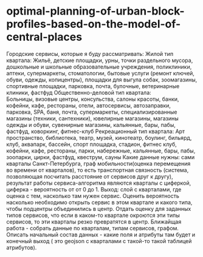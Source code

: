 # optimal-planning-of-urban-block-profiles-based-on-the-model-of-central-places
Городские сервисы, которые я буду рассматривать:
Жилой тип квартала:	
Жильё, детские площадки, урны, точки раздельного мусора, дошкольные и школьные образовательные учреждения, поликлиники, аптеки, супермаркеты, стоматологии, бытовые услуги (ремонт ключей, обуви, одежды, копицентры), площадки для выгула собак, зоомагазины, спортивные площадки, парковка, почта, булочные, ветеринарные клиники, фастфуд
Общественно-деловой тип квартала:	
Больницы, визовые центры, консульства, салоны красоты, банки, кофейни, кафе, рестораны, отели, автосервисы, автозаправки, парковка, SPA, баня, почта, супермаркеты, специализированные магазины (техники, сантехники), ювелирные магазины, магазины одежды и обуви, сувенирные магазины, кальянные, бары, пабы, фастфуд, коворкинг, фитнес-клуб
Рекреационный тип квартала:
Арт пространство, библиотека, театр, музей, кинотеатр, боулинг, бильярд, клуб, аквапарк, бассейн, спорт площадка, стадион, фитнес клуб, кофейни, кафе, рестораны, парки, набережные, кальянные, бары, пабы, зоопарки, цирки, фастфуд, квеструм, сауны
Какие данные нужны: сами кварталы Санкт-Петербурга, граф мобильности(оценка перемещения во времени от кварталов), то есть транспортная связность (система, позволяющая посчитать расстояние от сервисов друг к другу), результат работы сервиса-алгоритма являются кварталы с циферкой, циферка - вероятность от от 0 до 1. Выход: слой с кварталами, где оценка с тем, насколько там нужен сервис. Оценить вероятность насколько необходимо открыть сервис в этом квартале и какого типа, чтобы подцентры объединились в центр. Отдать оценку для заданных типов сервисов, что если в каком-то квартале окроются эти типы сервисов, то эти кварталы резко превратятся в центр. Ближайщая работа - собрать данные по кварталам, типам сервисов, графом. Описать начальный состав данных - какие поля и атрибуты там будет и конечный выход ( это geojson с кварталами с такой-то такой таблицей атрибутов).   
